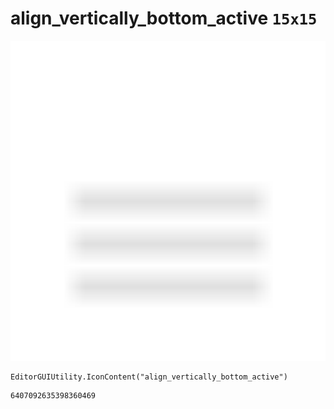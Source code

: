 # align_vertically_bottom_active `15x15`
<img src="/img/align_vertically_bottom_active.png" width=512 height=512>

``` CSharp
EditorGUIUtility.IconContent("align_vertically_bottom_active")
```
```
6407092635398360469
```

